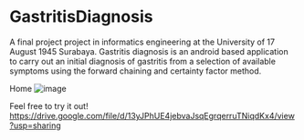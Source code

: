 # GastritisDiagnosis
A final project project in informatics engineering at the University of 17 August 1945 Surabaya. Gastritis diagnosis is an android based application to carry out an initial diagnosis of gastritis from a selection of available symptoms using the forward chaining and certainty factor method.

Home
![image](https://github.com/adistyaokta/GastritisDiagnosis/assets/68297628/2956735e-8dfc-40c8-998d-da59a96b299d)

Feel free to try it out!
https://drive.google.com/file/d/13yJPhUE4jebvaJsqEgrqerruTNiqdKx4/view?usp=sharing
